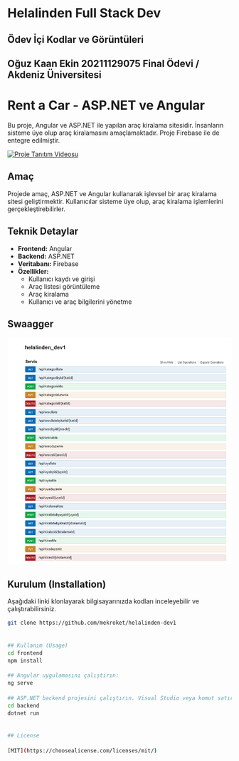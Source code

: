 # Helalinden Full Stack Dev

## Ödev İçi Kodlar ve Görüntüleri

## Oğuz Kaan Ekin 20211129075 Final Ödevi / Akdeniz Üniversitesi

# Rent a Car - ASP.NET ve Angular

Bu proje, Angular ve ASP.NET ile yapılan araç kiralama sitesidir. İnsanların sisteme üye olup araç kiralamasını amaçlamaktadır. Proje Firebase ile de entegre edilmiştir.

[![Proje Tanıtım Videosu](https://img.youtube.com/vi/iL6KhIoCkqs/0.jpg)](https://www.youtube.com/watch?v=iL6KhIoCkqs)

## Amaç
Projede amaç, ASP.NET ve Angular kullanarak işlevsel bir araç kiralama sitesi geliştirmektir. Kullanıcılar sisteme üye olup, araç kiralama işlemlerini gerçekleştirebilirler.

## Teknik Detaylar
- **Frontend:** Angular
- **Backend:** ASP.NET
- **Veritabanı:** Firebase
- **Özellikler:**
  - Kullanıcı kaydı ve girişi
  - Araç listesi görüntüleme
  - Araç kiralama
  - Kullanıcı ve araç bilgilerini yönetme

## Swaagger
![Swagger Görüntüsü](https://github.com/mekroket/helalinden-dev1/blob/master/swagger.png)


## Kurulum (Installation)
Aşağıdaki linki klonlayarak bilgisayarınızda kodları inceleyebilir ve çalıştırabilirsiniz.
```bash
git clone https://github.com/mekroket/helalinden-dev1


## Kullanım (Usage)
cd frontend
npm install

## Angular uygulamasını çalıştırın:
ng serve

## ASP.NET backend projesini çalıştırın. Visual Studio veya komut satırını kullanabilirsiniz:
cd backend
dotnet run


## License

[MIT](https://choosealicense.com/licenses/mit/)


